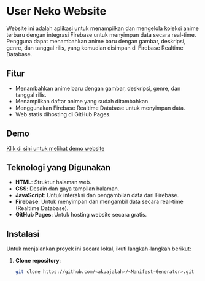 # User Neko Website

Website ini adalah aplikasi untuk menampilkan dan mengelola koleksi anime terbaru dengan integrasi Firebase untuk menyimpan data secara real-time. Pengguna dapat menambahkan anime baru dengan gambar, deskripsi, genre, dan tanggal rilis, yang kemudian disimpan di Firebase Realtime Database.

## Fitur
- Menambahkan anime baru dengan gambar, deskripsi, genre, dan tanggal rilis.
- Menampilkan daftar anime yang sudah ditambahkan.
- Menggunakan Firebase Realtime Database untuk menyimpan data.
- Web statis dihosting di GitHub Pages.

## Demo
[Klik di sini untuk melihat demo website](https://<akuajalah>.github.io/<Manifest-Gegerator>/)

## Teknologi yang Digunakan
- **HTML**: Struktur halaman web.
- **CSS**: Desain dan gaya tampilan halaman.
- **JavaScript**: Untuk interaksi dan pengambilan data dari Firebase.
- **Firebase**: Untuk menyimpan dan mengambil data secara real-time (Realtime Database).
- **GitHub Pages**: Untuk hosting website secara gratis.

## Instalasi

Untuk menjalankan proyek ini secara lokal, ikuti langkah-langkah berikut:

1. **Clone repository**:
   ```bash
   git clone https://github.com/<akuajalah>/<Manifest-Generator>.git
